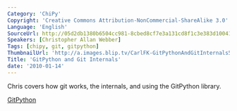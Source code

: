 ```yaml
---
Category: 'ChiPy'
Copyright: 'Creative Commons Attribution-NonCommercial-ShareAlike 3.0'
Language: 'English'
SourceUrl: http://05d2db1380b6504cc981-8cbed8cf7e3a131cd8f1c3e383d10041.r93.cf2.rackcdn.com/chipy/579_gitpython-and-git-internals.ogv
Speakers: [Christopher Allan Webber]
Tags: [chipy, git, gitpython]
ThumbnailUrl: 'http://a.images.blip.tv/CarlFK-GitPythonAndGitInternals503.png'
Title: 'GitPython and Git Internals'
date: '2010-01-14'
---
```

Chris covers how git works, the internals, and using the GitPython library.

[GitPython](http://gitorious.org/git-python)

